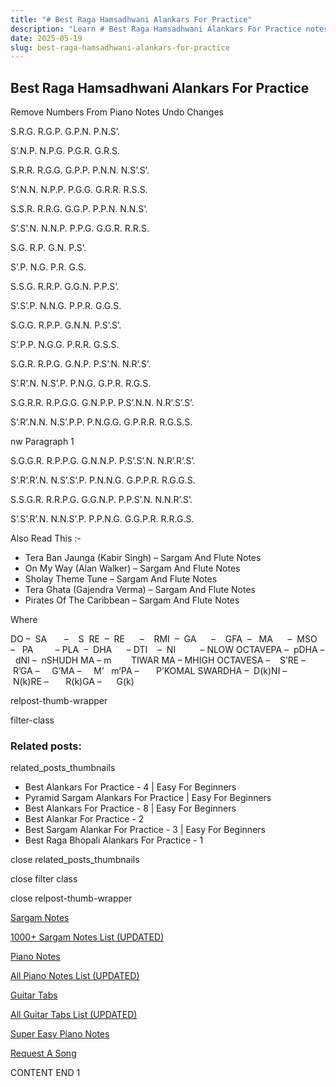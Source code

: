 ```yaml
---
title: "# Best Raga Hamsadhwani Alankars For Practice"
description: "Learn # Best Raga Hamsadhwani Alankars For Practice notes, sargam, harmonium notations and flute notes. Easy step-by-step tutorial for beginners."
date: 2025-05-19
slug: best-raga-hamsadhwani-alankars-for-practice
---
```


## Best Raga Hamsadhwani Alankars For Practice

Remove Numbers From Piano Notes
Undo Changes



S.R.G. R.G.P. G.P.N. P.N.S’.

S’.N.P. N.P.G. P.G.R. G.R.S.

S.R.R. R.G.G. G.P.P. P.N.N. N.S’.S’.

S’.N.N. N.P.P. P.G.G. G.R.R. R.S.S.

S.S.R. R.R.G. G.G.P. P.P.N. N.N.S’.

S’.S’.N. N.N.P. P.P.G. G.G.R. R.R.S.

S.G. R.P. G.N. P.S’.

S’.P. N.G. P.R. G.S.

S.S.G. R.R.P. G.G.N. P.P.S’.

S’.S’.P. N.N.G. P.P.R. G.G.S.

S.G.G. R.P.P. G.N.N. P.S’.S’.

S’.P.P. N.G.G. P.R.R. G.S.S.

S.G.R. R.P.G. G.N.P. P.S’.N. N.R’.S’.

S’.R’.N. N.S’.P. P.N.G. G.P.R. R.G.S.

S.G.R.R. R.P.G.G. G.N.P.P. P.S’.N.N. N.R’.S’.S’.

S’.R’.N.N. N.S’.P.P. P.N.G.G. G.P.R.R. R.G.S.S.



nw Paragraph 1

S.G.G.R. R.P.P.G. G.N.N.P. P.S’.S’.N. N.R’.R’.S’.

S’.R’.R’.N. N.S’.S’.P. P.N.N.G. G.P.P.R. R.G.G.S.

S.S.G.R. R.R.P.G. G.G.N.P. P.P.S’.N. N.N.R’.S’.

S’.S’.R’.N. N.N.S’.P. P.P.N.G. G.G.P.R. R.R.G.S.





Also Read This :-



* Tera Ban Jaunga (Kabir Singh) – Sargam And Flute Notes
* On My Way (Alan Walker) – Sargam And Flute Notes
* Sholay Theme Tune – Sargam And Flute Notes
* Tera Ghata (Gajendra Verma) – Sargam And Flute Notes
* Pirates Of The Caribbean – Sargam And Flute Notes

Where



DO –  SA       –    S  RE  –  RE      –    RMI  –  GA      –    GFA  –   MA      –  MSO  –   PA         – PLA  –  DHA      – DTI    –  NI          – NLOW OCTAVEPA –  pDHA –  dNI –  nSHUDH MA – m        TIWAR MA – MHIGH OCTAVESA –    S’RE –     R’GA –     G’MA –     M’   m’PA –       P’KOMAL SWARDHA –  D(k)NI –       N(k)RE –       R(k)GA –      G(k)



relpost-thumb-wrapper

filter-class

### Related posts:

related_posts_thumbnails

* Best Alankars For Practice - 4 | Easy For Beginners
* Pyramid Sargam Alankars For Practice | Easy For Beginners
* Best Alankars For Practice - 8 | Easy For Beginners
* Best Alankar For Practice - 2
* Best Sargam Alankar For Practice - 3 | Easy For Beginners
* Best Raga Bhopali Alankars For Practice - 1

close related_posts_thumbnails

close filter class

close relpost-thumb-wrapper

[Sargam Notes](/sargam-notes.html)

[1000+ Sargam Notes List (UPDATED)](/all-songs-list-sargam-notes.html)

[Piano Notes](/piano-notes.html)

[All Piano Notes List (UPDATED)](/all-songs-list-piano-notes.html)

[Guitar Tabs](/guitar-tabs.html)

[All Guitar Tabs List (UPDATED)](/all-songs-list-guitar-tabs.html)

[Super Easy Piano Notes](https://studywall.in/)

[Request A Song](/request-a-song.html)

CONTENT END 1


